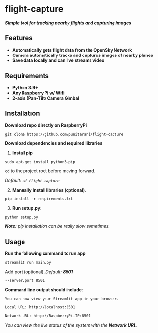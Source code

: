 # flight-capture
***Simple tool for tracking nearby flights and capturing images***


## Features
* **Automatically gets flight data from the OpenSky Network**
* **Camera automatically tracks and captures images of nearby planes**
* **Save data locally and can live streams video**


## Requirements
* **Python 3.9+**
* **Any Raspberry Pi w/ Wifi**
* **2-axis (Pan-Tilt) Camera Gimbal**


## Installation
**Download repo directly on RaspberryPi**

`git clone https://github.com/punitarani/flight-capture`


**Download dependencies and required libraries**

1. **Install pip** 

`sudo apt-get install python3-pip`

`cd` to the project root before moving forward.

*Default: `cd flight-capture`*

2. **Manually Install libraries (optional)**. 

`pip install -r requirements.txt`

3. **Run setup.py**:

`python setup.py`

***Note:** pip installation can be really slow sometimes.*

## Usage
**Run the following command to run app**

`streamlit run main.py`

Add port (optional). *Default: **8501***

`--server.port 8501`

**Command line output should include**:
```commandline
You can now view your Streamlit app in your browser.

Local URL: http://localhost:8501

Network URL: http://RaspberryPi.IP:8501

```
*You can view the live status of the system with the **Network URL**.*
